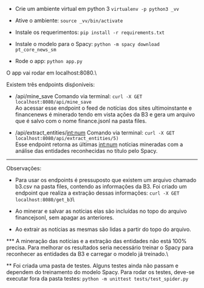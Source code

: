 - Crie um ambiente virtual em python 3
  `virtualenv -p python3 _vv`

- Ative o ambiente:
  `source _vv/bin/activate`

- Instale os requerimentos:
  `pip install -r requirements.txt`

- Instale o modelo para o Spacy:
  `python -m spacy download pt_core_news_sm`

- Rode o app:
  `python app.py`

O app vai rodar em localhost:8080.\

Existem três endpoints disṕoníveis:

- /api/mine_save
  Comando via terminal: `curl -X GET localhost:8080/api/mine_save`\
  Ao acessar esse endpoint o feed de notícias dos sites ultimoinstante e financenews é minerado tendo em vista ações da B3 e gera um arquivo que é salvo com o nome finance.jsonl na pasta files.

- /api/extract_entities/<int:num>
  Comando via terminal: `curl -X GET localhost:8080/api/extract_entities/5)`\
  Esse endpoint retorna as últimas <int:num> notícias mineradas com a análise das entidades reconhecidas no título pelo Spacy.

---

Observações:

- Para usar os endpoints é pressuposto que existem um arquivo chamado b3.csv na pasta files, contendo as informações da B3.
  Foi criado um endpoint que realiza a extração dessas informações:
  `curl -X GET localhost:8080/get_b3`\

- Ao minerar e salvar as notícias elas são incluídas no topo do arquivo financejsonl, sem apagar as anteriores.
- Ao extrair as notícias as mesmas são lidas a partir do topo do arquivo.

\*\*\* A mineração das notícias e a extração das entidades não está 100% precisa. Para melhorar os resultados seria necessário treinar o Spacy para reconhecer as entidades da B3 e carregar o modelo já treinado.\

\*\* Foi criada uma pasta de testes. Alguns testes ainda não passam e dependem do treinamento do modelo Spacy. Para rodar os testes, deve-se executar fora da pasta testes:
`python -m unittest tests/test_spider.py`
